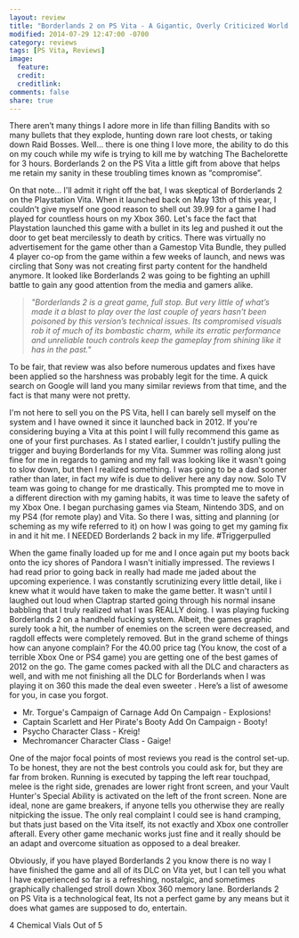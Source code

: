```yaml
---
layout: review
title: "Borderlands 2 on PS Vita - A Gigantic, Overly Criticized World "
modified: 2014-07-29 12:47:00 -0700
category: reviews
tags: [PS Vita, Reviews]
image:
  feature: 
  credit: 
  creditlink: 
comments: false
share: true
---
```


There aren’t many things I adore more in life than filling Bandits with so many bullets that they explode, hunting down rare loot chests, or taking down Raid Bosses.  Well... there is one thing I love more,  the ability to do this on my couch while my wife is trying to kill me by watching The Bachelorette for 3 hours.  Borderlands 2 on the PS Vita a little gift from above that helps me retain my sanity in these troubling times known as “compromise”.

On that note… I'll admit it right off the bat, I was skeptical of Borderlands 2 on the Playstation Vita.  When it launched back on May 13th of this year, I couldn't give myself one good reason to shell out 39.99 for a game I had played for countless hours on my Xbox 360.  Let's face the fact that Playstation launched this game with a bullet in its leg and pushed it out the door to get beat mercilessly to death by critics.  There was virtually no advertisement for the game other than a Gamestop Vita Bundle, they pulled 4 player co-op from the game within a few weeks of launch, and news was circling that Sony was not creating first party content for the handheld anymore.  It looked like Borderlands 2 was going to be fighting an uphill battle to gain any good attention from the media and gamers alike.

> *"Borderlands 2 is a great game, full stop. But very little of what’s made it a blast to play over the last couple of years hasn’t been poisoned by this version’s technical issues. Its compromised visuals rob it of much of its bombastic charm, while its erratic performance and unreliable touch controls keep the gameplay from shining like it has in the past."*

To be fair, that review was also before numerous updates and fixes have been applied so the harshness was probably legit for the time.  A quick search on Google will land you many similar reviews from that time, and the fact is that many were not pretty. 

I'm not here to sell you on the PS Vita, hell I can barely sell myself on the system and I have owned it since it launched back in 2012. If you're considering buying a Vita at this point I will fully recommend this game as one of your first purchases.  As I stated earlier, I couldn't justify pulling the trigger and buying Borderlands for my Vita.  Summer was rolling along just fine for me in regards to gaming and my fall was looking like it wasn't going to slow down, but then I realized something.  I was going to be a dad sooner rather than later, in fact my wife is due to deliver here any day now.  Solo TV team was going to change for me drastically.  This prompted me to move in a different direction with my gaming habits, it was time to leave the safety of my Xbox One.  I began purchasing games via Steam, Nintendo 3DS, and on my PS4 (for remote play) and Vita. So there I was, sitting and planning (or scheming as my wife referred to it) on how I was going to get my gaming fix in and it hit me. I NEEDED Borderlands 2 back in my life. #Triggerpulled
 
When the game finally loaded up for me and I once again put my boots back onto the icy shores of Pandora I wasn't initially impressed.  The reviews I had read prior to going back in really had made me jaded about the upcoming experience. I was constantly scrutinizing every little detail, like i knew what it would have taken to make the game better.  It wasn't until I laughed out loud when Claptrap started going through his normal insane babbling that I truly realized what I was REALLY doing.  I was playing fucking Borderlands 2 on a handheld fucking system.  Albeit, the games graphic surely took a hit, the number of enemies on the screen were decreased, and ragdoll effects were completely removed.  But in the grand scheme of things how can anyone complain?  For the 40.00 price tag (You know, the cost of a terrible Xbox One or PS4 game) you are getting one of the best games of 2012 on the go.  The game comes packed with all the DLC and characters as well, and with me not finishing all the DLC for Borderlands when I was playing it on 360 this made the deal even sweeter .  Here’s a list of awesome for you, in case you forgot.

*	Mr. Torgue's Campaign of Carnage Add On Campaign - Explosions!
*	Captain Scarlett and Her Pirate's Booty Add On Campaign - Booty!
*	Psycho Character Class - Kreig!
*	Mechromancer Character Class - Gaige!

One of the major focal points of most reviews you read is the control set-up.  To be honest, they are not the best controls you could ask for, but they are far from broken.  Running is executed by tapping the left rear touchpad, melee is the right side, grenades are lower right front screen, and your Vault Hunter's Special Ability is activated on the left of the front screen. None are ideal, none are game breakers, if anyone tells you otherwise they are really nitpicking the issue. The only real complaint I could see is hand cramping, but thats just based on the Vita itself, its not exactly and Xbox one controller afterall.  Every other game mechanic works just fine and it really should be an adapt and overcome situation as opposed to a deal breaker. 
 
Obviously, if you have played Borderlands 2 you know there is no way I have finished the game and all of its DLC on Vita yet, but I can tell you what I have experienced so far is a refreshing, nostalgic, and sometimes graphically challenged stroll down Xbox 360 memory lane.  Borderlands 2 on PS Vita is a technological feat, Its not a perfect game by any means but it does what games are supposed to do, entertain. 

4 Chemical Vials Out of 5 

